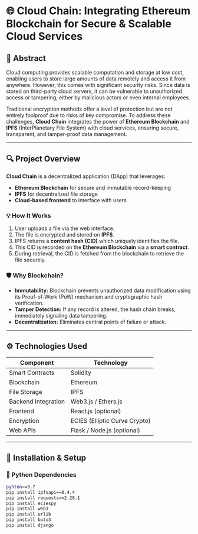 

# 🌐 Cloud Chain: Integrating Ethereum Blockchain for Secure & Scalable Cloud Services

## 📖 Abstract

Cloud computing provides scalable computation and storage at low cost, enabling users to store large amounts of data remotely and access it from anywhere. However, this comes with significant security risks. Since data is stored on third-party cloud servers, it can be vulnerable to unauthorized access or tampering, either by malicious actors or even internal employees.

Traditional encryption methods offer a level of protection but are not entirely foolproof due to risks of key compromise. To address these challenges, **Cloud Chain** integrates the power of **Ethereum Blockchain** and **IPFS** (InterPlanetary File System) with cloud services, ensuring secure, transparent, and tamper-proof data management.

---

## 🔍 Project Overview

**Cloud Chain** is a decentralized application (DApp) that leverages:
- **Ethereum Blockchain** for secure and immutable record-keeping
- **IPFS** for decentralized file storage
- **Cloud-based frontend** to interface with users

### 💡 How It Works

1. User uploads a file via the web interface.
2. The file is encrypted and stored on **IPFS**.
3. IPFS returns a **content hash (CID)** which uniquely identifies the file.
4. This CID is recorded on the **Ethereum Blockchain** via a **smart contract**.
5. During retrieval, the CID is fetched from the blockchain to retrieve the file securely.

### 🛡 Why Blockchain?

- **Immutability:** Blockchain prevents unauthorized data modification using its Proof-of-Work (PoW) mechanism and cryptographic hash verification.
- **Tamper Detection:** If any record is altered, the hash chain breaks, immediately signaling data tampering.
- **Decentralization:** Eliminates central points of failure or attack.

---

## ⚙️ Technologies Used

| Component            | Technology                    |
|---------------------|-------------------------------|
| Smart Contracts      | Solidity                      |
| Blockchain           | Ethereum                      |
| File Storage         | IPFS                          |
| Backend Integration  | Web3.js / Ethers.js           |
| Frontend             | React.js (optional)           |
| Encryption           | ECIES (Elliptic Curve Crypto) |
| Web APIs             | Flask / Node.js (optional)    |

---

## 🧰 Installation & Setup

### 🐍 Python Dependencies

```bash
pyhton==3.7
pip install ipfsapi==0.4.4
pip install requests==2.28.1
pip install eciespy
pip install web3
pip install urlib
pip install boto3
pip install django
